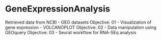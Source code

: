 # GeneExpressionAnalysis
Retrieved data from NCBI - GEO datasets
Objective: 01 - Visualization of gene expression - VOLCANOPLOT
Objective: 02 - Data manipulation using GEOquery 
Objective: 03 - Seurat workflow for RNA-SEq analysis


